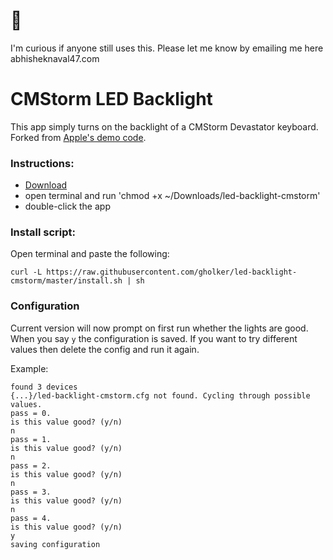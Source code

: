 # 👋

I'm curious if anyone still uses this. Please let me know by emailing me here abhisheknaval47.com

# CMStorm LED Backlight

This app simply turns on the backlight of a CMStorm Devastator keyboard. Forked from [Apple's demo code](https://developer.apple.com/library/mac/samplecode/HID_LED_test_tool/Introduction/Intro.html).

### Instructions:
- [Download](https://github.com/gholker/led-backlight-cmstorm/blob/master/led-backlight-cmstorm?raw=true)
- open terminal and run 'chmod +x ~/Downloads/led-backlight-cmstorm'
- double-click the app

### Install script:
Open terminal and paste the following:

`curl -L https://raw.githubusercontent.com/gholker/led-backlight-cmstorm/master/install.sh | sh`

### Configuration

Current version will now prompt on first run whether the lights are good. When you say `y` the configuration is saved. If you want to try different values then delete the config and run it again. 

Example:
```
found 3 devices
{...}/led-backlight-cmstorm.cfg not found. Cycling through possible values.
pass = 0.
is this value good? (y/n)
n
pass = 1.
is this value good? (y/n)
n
pass = 2.
is this value good? (y/n)
n
pass = 3.
is this value good? (y/n)
n
pass = 4.
is this value good? (y/n)
y
saving configuration
```


